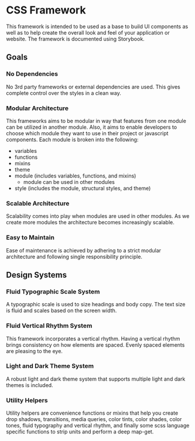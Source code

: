# CSS Framework

This framework is intended to be used as a base to build UI components as well as to help create the overall look and feel of your application or website. The framework is documented using Storybook.

## Goals

### No Dependencies

No 3rd party frameworks or external dependencies are used. This gives complete control over the styles in a clean way.

### Modular Architecture

This frameworks aims to be modular in way that features from one module can be utilized in another module. Also, it aims to enable developers to choose which module they want to use in their project or javascript components. Each module is broken into the following:

* variables
* functions
* mixins
* theme
* module (includes variables, functions, and mixins)
  * module can be used in other modules
* style (includes the module, structural styles, and theme)

### Scalable Architecture

Scalability comes into play when modules are used in other modules. As we create more modules the architecture becomes increasingly scalable.

### Easy to Maintain

Ease of maintenance is achieved by adhering to a strict modular architecture and following single responsibility principle.


## Design Systems

### Fluid Typographic Scale System

A typographic scale is used to size headings and body copy. The text size is fluid and scales based on the screen width.

### Fluid Vertical Rhythm System

This framework incorporates a vertical rhythm. Having a vertical rhythm brings consistency on how elements are spaced. Evenly spaced elements are pleasing to the eye.

### Light and Dark Theme System

A robust light and dark theme system that supports multiple light and dark themes is included.

### Utility Helpers

Utility helpers are convenience functions or mixins that help you create drop shadows, transitions, media queries, color tints, color shades, color tones, fluid typography and vertical rhythm, and finally some scss language specific functions to strip units and perform a deep map-get.
